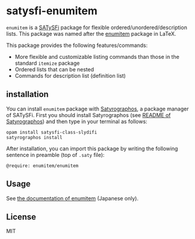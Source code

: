 # satysfi-enumitem

`enumitem` is a [SATySFi](https://github.com/gfngfn/SATySFi) package
for flexible ordered/unordered/description lists.
This package was named after the 
[enumitem](https://www.ctan.org/pkg/enumitem) package in LaTeX.

This package provides the following features/commands:

- More flexible and customizable listing commands than those in the standard `itemize` package
- Ordered lists that can be nested
- Commands for description list (definition list)

## installation

You can install `enumitem` package with
[Satyrographos](https://github.com/na4zagin3/satyrographos),
a package manager of SATySFi.
First you should install Satyrographos
(see [README of Satyrographos](https://github.com/na4zagin3/satyrographos/blob/master/README.md))
and then type in your terminal as follows:

```
opam install satysfi-class-slydifi
satyrographos install
```

After installation, you can import this package by writing the following sentence in preamble (top of `.saty` file):

```
@require: enumitem/enumitem
```

## Usage

See [the documentation of enumitem](doc/enumitem.pdf) (Japanese only).

## License

MIT
